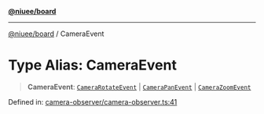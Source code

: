 [**@niuee/board**](../README.md)

***

[@niuee/board](../globals.md) / CameraEvent

# Type Alias: CameraEvent

> **CameraEvent**: [`CameraRotateEvent`](CameraRotateEvent.md) \| [`CameraPanEvent`](CameraPanEvent.md) \| [`CameraZoomEvent`](CameraZoomEvent.md)

Defined in: [camera-observer/camera-observer.ts:41](https://github.com/niuee/board/blob/d74620e4e63da3004adfc7105b7f1136fce9577c/src/camera-observer/camera-observer.ts#L41)
